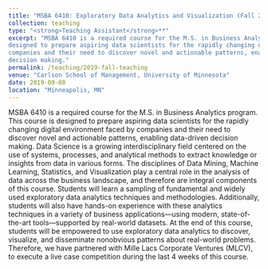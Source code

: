 ```yaml
---
title: "MSBA 6410: Exploratory Data Analytics and Visualization (Fall 2019)"
collection: teaching
type: "<strong>Teaching Assistant</strong>**"
excerpt: "MSBA 6410 is a required course for the M.S. in Business Analytics program. This course is
designed to prepare aspiring data scientists for the rapidly changing digital environment faced by
companies and their need to discover novel and actionable patterns, enabling data-driven
decision making."
permalink: /teaching/2019-fall-teaching
venue: "Carlson School of Management, University of Minnesota"
date: 2019-09-08
location: "Minneapolis, MN"
---
```


MSBA 6410 is a required course for the M.S. in Business Analytics program. This course is
designed to prepare aspiring data scientists for the rapidly changing digital environment faced by
companies and their need to discover novel and actionable patterns, enabling data-driven
decision making. Data Science is a growing interdisciplinary field centered on the use of systems,
processes, and analytical methods to extract knowledge or insights from data in various forms.
The disciplines of Data Mining, Machine Learning, Statistics, and Visualization play a central role
in the analysis of data across the business landscape, and therefore are integral components of
this course. Students will learn a sampling of fundamental and widely used exploratory data
analytics techniques and methodologies. Additionally, students will also have hands-on
experience with these analytics techniques in a variety of business applications—using modern,
state-of-the-art tools—supported by real-world datasets. At the end of this course, students will
be empowered to use exploratory data analytics to discover, visualize, and disseminate nonobvious
patterns about real-world problems. Therefore, we have partnered with Mille Lacs
Corporate Ventures (MLCV), to execute a live case competition during the last 4 weeks of this
course.
